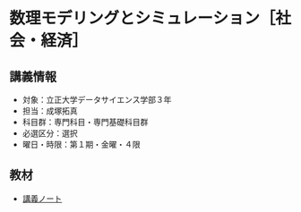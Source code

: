 # 数理モデリングとシミュレーション［社会・経済］

## 講義情報

- 対象：立正大学データサイエンス学部３年
- 担当：成塚拓真
- 科目群：専門科目・専門基礎科目群
- 必選区分：選択
- 曜日・時限：第１期・金曜・４限

## 教材

- [講義ノート](https://tnarizuka.github.io/modeling_simulation/)
